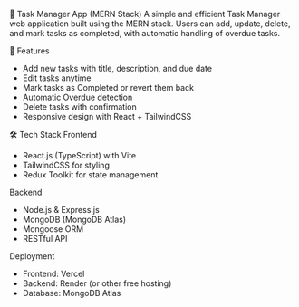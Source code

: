 📝 Task Manager App (MERN Stack)
A simple and efficient Task Manager web application built using the MERN stack. Users can add, update, delete, and mark tasks as completed, with automatic handling of overdue tasks.

🚀 Features
- Add new tasks with title, description, and due date
- Edit tasks anytime
- Mark tasks as Completed or revert them back
- Automatic Overdue detection
- Delete tasks with confirmation
- Responsive design with React + TailwindCSS

🛠 Tech Stack
Frontend
- React.js (TypeScript) with Vite
- TailwindCSS for styling
- Redux Toolkit for state management

Backend
- Node.js & Express.js
- MongoDB (MongoDB Atlas)
- Mongoose ORM
- RESTful API

Deployment
- Frontend: Vercel
- Backend: Render (or other free hosting)
- Database: MongoDB Atlas

